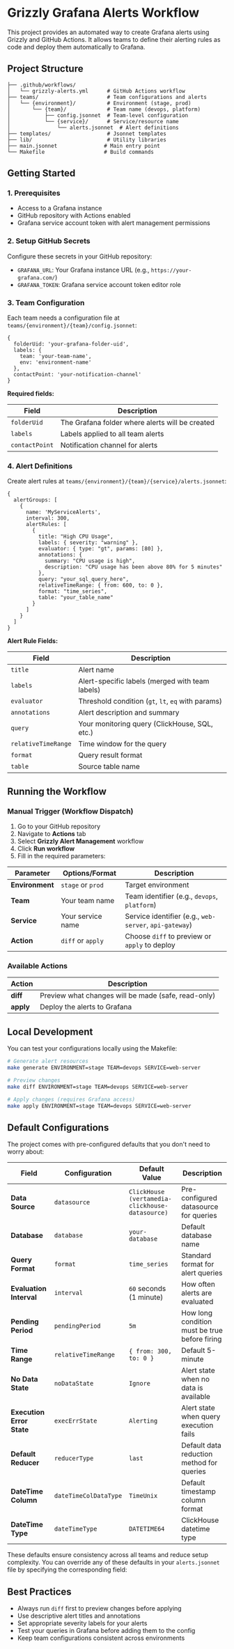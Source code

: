 # Grizzly Grafana Alerts Workflow

This project provides an automated way to create  Grafana alerts using Grizzly and GitHub Actions. It allows teams to define their alerting rules as code and deploy them automatically to Grafana.

## Project Structure

```
├── .github/workflows/
│   └── grizzly-alerts.yml      # GitHub Actions workflow
├── teams/                      # Team configurations and alerts
│   └── {environment}/          # Environment (stage, prod)
│       └── {team}/             # Team name (devops, platform)
│           ├── config.jsonnet  # Team-level configuration
│           └── {service}/      # Service/resource name
│               └── alerts.jsonnet  # Alert definitions
├── templates/                  # Jsonnet templates
├── lib/                        # Utility libraries
├── main.jsonnet               # Main entry point
└── Makefile                   # Build commands
```

## Getting Started

### 1. Prerequisites

- Access to a Grafana instance
- GitHub repository with Actions enabled
- Grafana service account token with alert management permissions

### 2. Setup GitHub Secrets

Configure these secrets in your GitHub repository:

- `GRAFANA_URL`: Your Grafana instance URL (e.g., `https://your-grafana.com/`)
- `GRAFANA_TOKEN`: Grafana service account token editor role

### 3. Team Configuration

Each team needs a configuration file at `teams/{environment}/{team}/config.jsonnet`:

```jsonnet
{
  folderUid: 'your-grafana-folder-uid',
  labels: {
    team: 'your-team-name',
    env: 'environment-name'
  },
  contactPoint: 'your-notification-channel'
}
```

**Required fields:**

| Field | Description |
|-------|-------------|
| `folderUid` | The Grafana folder where alerts will be created |
| `labels` | Labels applied to all team alerts |
| `contactPoint` | Notification channel for alerts |

### 4. Alert Definitions

Create alert rules at `teams/{environment}/{team}/{service}/alerts.jsonnet`:

```jsonnet
{
  alertGroups: [
    {
      name: 'MyServiceAlerts',
      interval: 300,
      alertRules: [
        {
          title: "High CPU Usage",
          labels: { severity: "warning" },
          evaluator: { type: "gt", params: [80] },
          annotations: {
            summary: "CPU usage is high",
            description: "CPU usage has been above 80% for 5 minutes"
          },
          query: "your_sql_query_here",
          relativeTimeRange: { from: 600, to: 0 },
          format: "time_series",
          table: "your_table_name"
        }
      ]
    }
  ]
}
```

**Alert Rule Fields:**

| Field | Description |
|-------|-------------|
| `title` | Alert name |
| `labels` | Alert-specific labels (merged with team labels) |
| `evaluator` | Threshold condition (`gt`, `lt`, `eq` with params) |
| `annotations` | Alert description and summary |
| `query` | Your monitoring query (ClickHouse, SQL, etc.) |
| `relativeTimeRange` | Time window for the query |
| `format` | Query result format |
| `table` | Source table name |

## Running the Workflow

### Manual Trigger (Workflow Dispatch)

1. Go to your GitHub repository
2. Navigate to **Actions** tab
3. Select **Grizzly Alert Management** workflow
4. Click **Run workflow**
5. Fill in the required parameters:

| Parameter | Options/Format | Description |
|-----------|----------------|-------------|
| **Environment** | `stage` or `prod` | Target environment |
| **Team** | Your team name | Team identifier (e.g., `devops`, `platform`) |
| **Service** | Your service name | Service identifier (e.g., `web-server`, `api-gateway`) |
| **Action** | `diff` or `apply` | Choose `diff` to preview or `apply` to deploy |

### Available Actions

| Action | Description |
|--------|-------------|
| **diff** | Preview what changes will be made (safe, read-only) |
| **apply** | Deploy the alerts to Grafana |

## Local Development

You can test your configurations locally using the Makefile:

```bash
# Generate alert resources
make generate ENVIRONMENT=stage TEAM=devops SERVICE=web-server

# Preview changes
make diff ENVIRONMENT=stage TEAM=devops SERVICE=web-server

# Apply changes (requires Grafana access)
make apply ENVIRONMENT=stage TEAM=devops SERVICE=web-server
```

## Default Configurations

The project comes with pre-configured defaults that you don't need to worry about:

| Field  |  Configuration | Default Value | Description |
|---------------|---------------|-------------|-------------|
| **Data Source** | `datasource` | `ClickHouse (vertamedia-clickhouse-datasource)` | Pre-configured datasource for queries |
| **Database** | `database` | `your-database` | Default database name |
| **Query Format** | `format` | `time_series` | Standard format for alert queries |
| **Evaluation Interval** | `interval` | `60` seconds (1 minute) | How often alerts are evaluated |
| **Pending Period** | `pendingPeriod` | `5m` | How long condition must be true before firing |
| **Time Range** | `relativeTimeRange` | `{ from: 300, to: 0 }` | Default 5-minute |
| **No Data State** | `noDataState` | `Ignore` | Alert state when no data is available |
| **Execution Error State** | `execErrState` | `Alerting` | Alert state when query execution fails |
| **Default Reducer** | `reducerType` | `last` | Default data reduction method for queries |
| **DateTime Column** | `dateTimeColDataType` | `TimeUnix` | Default timestamp column format |
| **DateTime Type** | `dateTimeType` | `DATETIME64` | ClickHouse datetime type |

These defaults ensure consistency across all teams and reduce setup complexity.
You can override any of these defaults in your `alerts.jsonnet` file by specifying the corresponding field:



## Best Practices

- Always run `diff` first to preview changes before applying
- Use descriptive alert titles and annotations
- Set appropriate severity labels for your alerts
- Test your queries in Grafana before adding them to the config
- Keep team configurations consistent across environments
